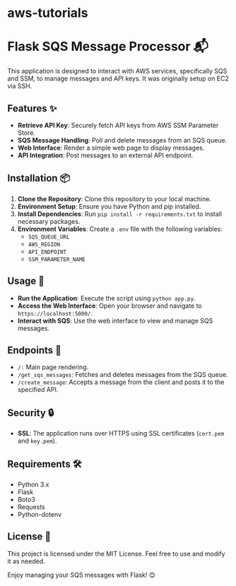 # aws-tutorials
# Flask SQS Message Processor 📬

This application is designed to interact with AWS services, specifically SQS and SSM, to manage messages and API keys.
It was originally setup on EC2 via SSH.

## Features ✨

- **Retrieve API Key**: Securely fetch API keys from AWS SSM Parameter Store.
- **SQS Message Handling**: Poll and delete messages from an SQS queue.
- **Web Interface**: Render a simple web page to display messages.
- **API Integration**: Post messages to an external API endpoint.

## Installation 📦

1. **Clone the Repository**: Clone this repository to your local machine.
2. **Environment Setup**: Ensure you have Python and pip installed.
3. **Install Dependencies**: Run `pip install -r requirements.txt` to install necessary packages.
4. **Environment Variables**: Create a `.env` file with the following variables:
   - `SQS_QUEUE_URL`
   - `AWS_REGION`
   - `API_ENDPOINT`
   - `SSM_PARAMETER_NAME`

## Usage 🚀

- **Run the Application**: Execute the script using `python app.py`.
- **Access the Web Interface**: Open your browser and navigate to `https://localhost:5000/`.
- **Interact with SQS**: Use the web interface to view and manage SQS messages.

## Endpoints 🔗

- `/:` Main page rendering.
- `/get_sqs_messages`: Fetches and deletes messages from the SQS queue.
- `/create_message`: Accepts a message from the client and posts it to the specified API.

## Security 🔒

- **SSL**: The application runs over HTTPS using SSL certificates (`cert.pem` and `key.pem`).

## Requirements 🛠️

- Python 3.x
- Flask
- Boto3
- Requests
- Python-dotenv

## License 📄

This project is licensed under the MIT License. Feel free to use and modify it as needed.

Enjoy managing your SQS messages with Flask! 😊